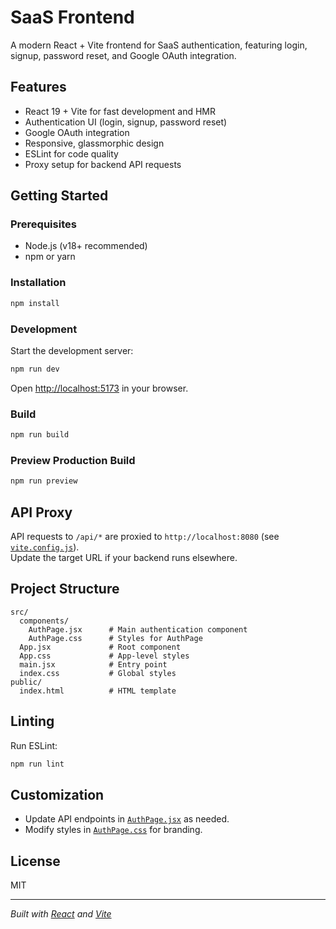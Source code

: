 # SaaS Frontend

A modern React + Vite frontend for SaaS authentication, featuring login, signup, password reset, and Google OAuth integration.

## Features

- React 19 + Vite for fast development and HMR
- Authentication UI (login, signup, password reset)
- Google OAuth integration
- Responsive, glassmorphic design
- ESLint for code quality
- Proxy setup for backend API requests

## Getting Started

### Prerequisites

- Node.js (v18+ recommended)
- npm or yarn

### Installation

```sh
npm install
```

### Development

Start the development server:

```sh
npm run dev
```

Open [http://localhost:5173](http://localhost:5173) in your browser.

### Build

```sh
npm run build
```

### Preview Production Build

```sh
npm run preview
```

## API Proxy

API requests to `/api/*` are proxied to `http://localhost:8080` (see [`vite.config.js`](vite.config.js)).  
Update the target URL if your backend runs elsewhere.

## Project Structure

```
src/
  components/
    AuthPage.jsx      # Main authentication component
    AuthPage.css      # Styles for AuthPage
  App.jsx             # Root component
  App.css             # App-level styles
  main.jsx            # Entry point
  index.css           # Global styles
public/
  index.html          # HTML template
```

## Linting

Run ESLint:

```sh
npm run lint
```

## Customization

- Update API endpoints in [`AuthPage.jsx`](src/components/AuthPage.jsx) as needed.
- Modify styles in [`AuthPage.css`](src/components/AuthPage.css) for branding.

## License

MIT

---

*Built with [React](https://react.dev/) and [Vite](https://vitejs.dev/)*
